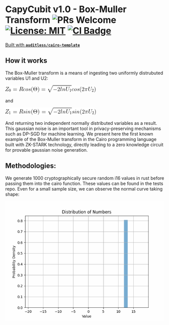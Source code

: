 # CapyCubit v1.0 - Box-Muller Transform  ![PRs Welcome](https://img.shields.io/badge/PRs-welcome-green.svg) [![License: MIT](https://img.shields.io/badge/License-MIT-yellow.svg)](https://github.com/auditless/cairo-template/blob/main/LICENSE) <a href="https://github.com/drcapybara/capy-cubit/actions/workflows/test.yml"> <img src="https://github.com/drcapybara/capy-cubit/actions/workflows/test.yml/badge.svg?event=push" alt="CI Badge"/> </a>

[Built with **`auditless/cairo-template`**](https://github.com/auditless/cairo-template)

## How it works

The Box-Muller transform is a means of ingesting two uniformly distrubuted variables U1 and U2:

![BM cos](./img/bm_cos.png) 

and

![BM sin](./img/bm_sin.png)

And returning two independent normally distributed variables as a result. This gaussian noise is an important tool in privacy-preserving mechanisms such as DP-SGD for machine learning. We present here the first known example of the Box-Muller transform in the Cairo programming language built with ZK-STARK technology, directly leading to a zero knowledge circuit for provable gaussian noise generation. 

## Methodologies:

We generate 1000 cryptographically secure random i16 values in rust before passing them into the cairo function. These values can be found in the tests repo. Even for a small sample size, we can observe the normal curve taking shape:

![normal curve](./img/dist.gif)
